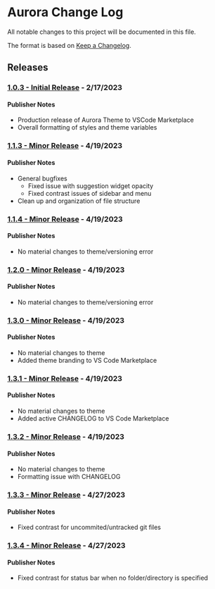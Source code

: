 # Aurora Change Log

All notable changes to this project will be documented in this file.

The format is based on [Keep a Changelog](https://keepachangelog.com/en/1.0.0/).

## Releases

### [1.0.3 - Initial Release](https://marketplace.visualstudio.com/_apis/public/gallery/publishers/wearetiny/vsextensions/aurora-dark-theme/1.0.3/vspackage) - 2/17/2023

#### Publisher Notes
- Production release of Aurora Theme to VSCode Marketplace
- Overall formatting of styles and theme variables

### [1.1.3 - Minor Release](https://marketplace.visualstudio.com/_apis/public/gallery/publishers/wearetiny/vsextensions/aurora-dark-theme/1.1.3/vspackage) - 4/19/2023

#### Publisher Notes
- General bugfixes
    - Fixed issue with suggestion widget opacity
    - Fixed contrast issues of sidebar and menu
- Clean up and organization of file structure


### [1.1.4 - Minor Release](https://marketplace.visualstudio.com/_apis/public/gallery/publishers/wearetiny/vsextensions/aurora-dark-theme/1.1.4/vspackage) - 4/19/2023

#### Publisher Notes
- No material changes to theme/versioning error

### [1.2.0 - Minor Release](https://marketplace.visualstudio.com/_apis/public/gallery/publishers/wearetiny/vsextensions/aurora-dark-theme/1.2.0/vspackage) - 4/19/2023

#### Publisher Notes
- No material changes to theme/versioning error

### [1.3.0 - Minor Release](https://marketplace.visualstudio.com/_apis/public/gallery/publishers/wearetiny/vsextensions/aurora-dark-theme/1.3.0/vspackage) - 4/19/2023

#### Publisher Notes
- No material changes to theme
- Added theme branding to VS Code Marketplace

### [1.3.1 - Minor Release](https://marketplace.visualstudio.com/_apis/public/gallery/publishers/wearetiny/vsextensions/aurora-dark-theme/1.3.1/vspackage) - 4/19/2023

#### Publisher Notes
- No material changes to theme
- Added active CHANGELOG to VS Code Marketplace

### [1.3.2 - Minor Release](https://marketplace.visualstudio.com/_apis/public/gallery/publishers/wearetiny/vsextensions/aurora-dark-theme/1.3.2/vspackage) - 4/19/2023

#### Publisher Notes
- No material changes to theme
- Formatting issue with CHANGELOG

### [1.3.3 - Minor Release](https://marketplace.visualstudio.com/_apis/public/gallery/publishers/wearetiny/vsextensions/aurora-dark-theme/1.3.3/vspackage) - 4/27/2023

#### Publisher Notes
- Fixed contrast for uncommited/untracked git files

### [1.3.4 - Minor Release](https://marketplace.visualstudio.com/_apis/public/gallery/publishers/wearetiny/vsextensions/aurora-dark-theme/1.3.4/vspackage) - 4/27/2023

#### Publisher Notes
- Fixed contrast for status bar when no folder/directory is specified


